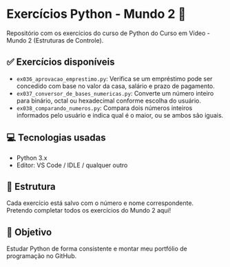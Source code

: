 # Exercícios Python - Mundo 2 🐍

Repositório com os exercícios do curso de Python do Curso em Vídeo - Mundo 2 (Estruturas de Controle).

## ✅ Exercícios disponíveis

- `ex036_aprovacao_emprestimo.py`: Verifica se um empréstimo pode ser concedido com base no valor da casa, salário e prazo de pagamento.
- `ex037_conversor_de_bases_numericas.py`: Converte um número inteiro para binário, octal ou hexadecimal conforme escolha do usuário.
- `ex038_comparando_numeros.py`: Compara dois números inteiros informados pelo usuário e indica qual é o maior, ou se ambos são iguais.

## 💻 Tecnologias usadas

- Python 3.x  
- Editor: VS Code / IDLE / qualquer outro

## 📁 Estrutura

Cada exercício está salvo com o número e nome correspondente.  
Pretendo completar todos os exercícios do Mundo 2 aqui!

## 🚀 Objetivo

Estudar Python de forma consistente e montar meu portfólio de programação no GitHub.
